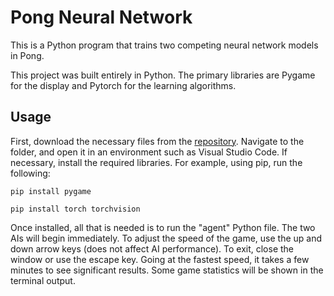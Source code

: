 # Pong Neural Network

This is a Python program that trains two competing neural network models in Pong.
  
This project was built entirely in Python. The primary libraries are Pygame for the display and Pytorch for the learning algorithms.

## Usage

First, download the necessary files from the [repository](https://jacobziff.github.io/pong/). Navigate to the folder, and open it in an environment such as Visual Studio Code. If necessary, install the required libraries. For example, using pip, run the following:
```
pip install pygame
```
```
pip install torch torchvision
```
Once installed, all that is needed is to run the "agent" Python file. The two AIs will begin immediately. To adjust the speed of the game, use the up and down arrow keys (does not affect AI performance). To exit, close the window or use the escape key. Going at the fastest speed, it takes a few minutes to see significant results. Some game statistics will be shown in the terminal output.